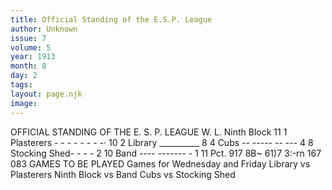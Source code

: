 ```yaml
---
title: Official Standing of the E.S.P. League
author: Unknown
issue: 7
volume: 5
year: 1913
month: 8
day: 2
tags:
layout: page.njk
image:
---
```

 OFFICIAL STANDING OF THE E. S. P. LEAGUE   W. L.   Ninth Block 11 1   Plasterers - - - - - - - -· 10 2 Library __________ 8 4   Cubs -- ----- -- --- 4 8 Stocking Shed- - - - 2 10   Band ---- ------- - 1 11   Pct. 917   8B~ 61)7 3:-rn   167 083   GAMES TO BE PLAYED Games for Wednesday and Friday   Library vs Plasterers Ninth Block vs Band Cubs vs Stocking Shed   

